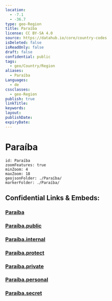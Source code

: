 ```yaml
---
location:
  - -7.1
  - -36.7
type: geo-Region
title: Paraíba
license: CC BY-SA 4.0
source: https://datahub.io/core/country-codes
isDeleted: false
isReadOnly: false
draft: false
confidential: public
tags:
  - geo/Country/Region
aliases:
  - Paraíba
Languages:
  - de
cssclasses:
  - geo-Region
publish: true
linkTitle:
keywords:
layout:
publishDate:
expiryDate:
---
```


# Paraíba

```leaflet
id: Paraíba
zoomFeatures: true 
minZoom: 4 
maxZoom: 18
geojsonFolder: ./Paraíba/
markerFolder: ./Paraíba/
```


## Confidential Links & Embeds: 

### [Paraíba](/_Standards/Earth/Continent/America~South/Brazil/states~Brazil/Paraíba.md) 

### [Paraíba.public](/_public/Earth/Continent/America~South/Brazil/states~Brazil/Paraíba.public.md) 

### [Paraíba.internal](/_internal/Earth/Continent/America~South/Brazil/states~Brazil/Paraíba.internal.md) 

### [Paraíba.protect](/_protect/Earth/Continent/America~South/Brazil/states~Brazil/Paraíba.protect.md) 

### [Paraíba.private](/_private/Earth/Continent/America~South/Brazil/states~Brazil/Paraíba.private.md) 

### [Paraíba.personal](/_personal/Earth/Continent/America~South/Brazil/states~Brazil/Paraíba.personal.md) 

### [Paraíba.secret](/_secret/Earth/Continent/America~South/Brazil/states~Brazil/Paraíba.secret.md)

